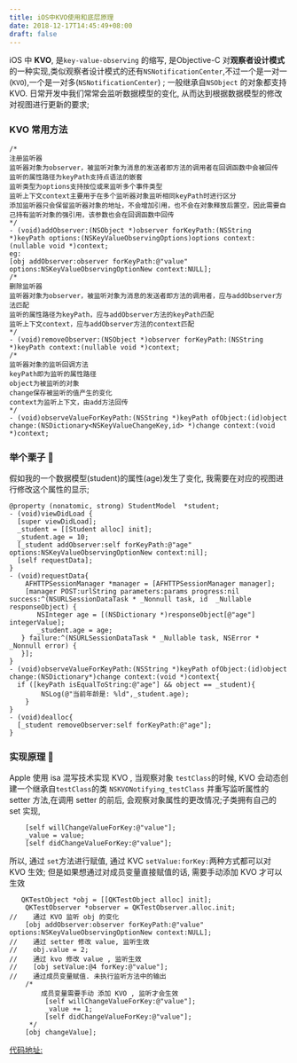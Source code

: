 ```yaml
---
title: iOS中KVO使用和底层原理
date: 2018-12-17T14:45:49+08:00 
draft: false
---
```


iOS 中 **KVO**, 是`key-value-observing` 的缩写, 是Objective-C 对**观察者设计模式**的一种实现,类似观察者设计模式的还有`NSNotificationCenter`,不过一个是一对一(`KVO`),一个是一对多(`NSNotificationCenter`) ; 一般继承自`NSObject` 的对象都支持KVO. 日常开发中我们常常会监听数据模型的变化, 从而达到根据数据模型的修改对视图进行更新的要求;

### KVO 常用方法

```
/*
注册监听器
监听器对象为observer，被监听对象为消息的发送者即方法的调用者在回调函数中会被回传
监听的属性路径为keyPath支持点语法的嵌套
监听类型为options支持按位或来监听多个事件类型
监听上下文context主要用于在多个监听器对象监听相同keyPath时进行区分
添加监听器只会保留监听器对象的地址，不会增加引用，也不会在对象释放后置空，因此需要自己持有监听对象的强引用，该参数也会在回调函数中回传
*/
- (void)addObserver:(NSObject *)observer forKeyPath:(NSString *)keyPath options:(NSKeyValueObservingOptions)options context:(nullable void *)context;
eg:
[obj addObserver:observer forKeyPath:@"value" options:NSKeyValueObservingOptionNew context:NULL];
/*
删除监听器
监听器对象为observer，被监听对象为消息的发送者即方法的调用者，应与addObserver方法匹配
监听的属性路径为keyPath，应与addObserver方法的keyPath匹配
监听上下文context，应与addObserver方法的context匹配
*/
- (void)removeObserver:(NSObject *)observer forKeyPath:(NSString *)keyPath context:(nullable void *)context;
/*
监听器对象的监听回调方法
keyPath即为监听的属性路径
object为被监听的对象
change保存被监听的值产生的变化
context为监听上下文，由add方法回传
*/
- (void)observeValueForKeyPath:(NSString *)keyPath ofObject:(id)object change:(NSDictionary<NSKeyValueChangeKey,id> *)change context:(void *)context;
```

### 举个栗子 🌰

假如我的一个数据模型(student)的属性(age)发生了变化, 我需要在对应的视图进行修改这个属性的显示;

```
@property (nonatomic, strong) StudentModel  *student;
- (void)viewDidLoad {
  [super viewDidLoad];
  _student = [[Student alloc] init];
  _student.age = 10;
  [_student addObserver:self forKeyPath:@"age" options:NSKeyValueObservingOptionNew context:nil];
  [self requestData];
}
- (void)requestData{
    AFHTTPSessionManager *manager = [AFHTTPSessionManager manager];
    [manager POST:urlString parameters:params progress:nil success:^(NSURLSessionDataTask * _Nonnull task, id  _Nullable responseObject) {
       NSInteger age = [(NSDictionary *)responseObject[@"age"] integerValue];
       _student.age = age;
   } failure:^(NSURLSessionDataTask * _Nullable task, NSError * _Nonnull error) {
   }];
}
- (void)observeValueForKeyPath:(NSString *)keyPath ofObject:(id)object change:(NSDictionary*)change context:(void *)context{
  if ([keyPath isEqualToString:@"age"] && object == _student){
        NSLog(@"当前年龄是: %ld",_student.age);
    }
}
- (void)dealloc{
  [_student removeObserver:self forKeyPath:@"age"];
}
```

### 实现原理 🚀

Apple 使用 isa 混写技术实现 KVO , 当观察对象 `testClass`的时候, KVO 会动态创建一个继承自`testClass`的类 `NSKVONotifying_testClass` 并重写监听属性的 setter 方法,在调用 setter 的前后, 会观察对象属性的更改情况;子类拥有自己的 set 实现,

```
    [self willChangeValueForKey:@"value"];
    _value = value;
    [self didChangeValueForKey:@"value"];
```

所以, 通过 `set`方法进行赋值, 通过 KVC `setValue:forKey:`两种方式都可以对 KVO 生效; 但是如果想通过对成员变量直接赋值的话, 需要手动添加 KVO 才可以生效

```
   QKTestObject *obj = [[QKTestObject alloc] init];
    QKTestObserver *observer = QKTestObserver.alloc.init;
//    通过 KVO 监听 obj 的变化
    [obj addObserver:observer forKeyPath:@"value" options:NSKeyValueObservingOptionNew context:NULL];
//    通过 setter 修改 value, 监听生效
//    obj.value = 2;
//    通过 kvo 修改 value , 监听生效
//    [obj setValue:@4 forKey:@"value"];
//    通过成员变量赋值. 未执行监听方法中的输出
    /*
        成员变量需要手动 添加 KVO , 监听才会生效
         [self willChangeValueForKey:@"value"];
         _value += 1;
         [self didChangeValueForKey:@"value"];
     */
    [obj changeValue];
```

[代码地址:](https://gitee.com/SuQiankun/iOSTestTool/blob/master/testTool/KVO/QKKVOTestCtrl.m)
